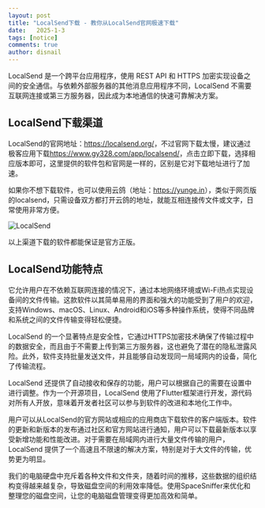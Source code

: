 ```yaml
---
layout: post
title: "LocalSend下载 - 教你从LocalSend官网极速下载"
date:   2025-1-3
tags: [notice]
comments: true
author: disnail
---
```


LocalSend 是一个跨平台应用程序，使用 REST API 和 HTTPS 加密实现设备之间的安全通信。与依赖外部服务器的其他消息应用程序不同，LocalSend 不需要互联网连接或第三方服务器，因此成为本地通信的快速可靠解决方案。

## LocalSend下载渠道

LocalSend的官网地址：<https://localsend.org/>，不过官网下载太慢，建议通过极客应用下载<https://www.gy328.com/app/localsend/>，点击立即下载，选择相应版本即可，这里提供的软件包和官网是一样的，区别是它对下载地址进行了加速。

如果你不想下载软件，也可以使用云鸽（地址：<https://yunge.in>），类似于网页版的localsend，只需设备双方都打开云鸽的地址，就能互相连接传文件或文字，日常使用非常方便。

![LocalSend](https://is1-ssl.mzstatic.com/image/thumb/PurpleSource123/v4/dd/06/b1/dd06b125-0bb0-3a30-f69b-43ca3dfa89c6/cae1b730-68d5-46f8-8b61-64284c15d8e8_receive-2.png/626x0w.webp "LocalSend")

以上渠道下载的软件都能保证是官方正版。

## LocalSend功能特点

它允许用户在不依赖互联网连接的情况下，通过本地网络环境或Wi-Fi热点实现设备间的文件传输。这款软件以其简单易用的界面和强大的功能受到了用户的欢迎，支持Windows、macOS、Linux、Android和iOS等多种操作系统，使得不同品牌和系统之间的文件传输变得轻松便捷。

LocalSend 的一个显著特点是安全性，它通过HTTPS加密技术确保了传输过程中的数据安全，而且由于不需要上传到第三方服务器，这也避免了潜在的隐私泄露风险。此外，软件支持批量发送文件，并且能够自动发现同一局域网内的设备，简化了传输流程。

LocalSend 还提供了自动接收和保存的功能，用户可以根据自己的需要在设置中进行调整。作为一个开源项目，LocalSend 使用了Flutter框架进行开发，源代码对所有人开放，意味着开发者社区可以参与到软件的改进和本地化工作中。

用户可以从LocalSend的官方网站或相应的应用商店下载软件的客户端版本。软件的更新和新版本的发布通过社区和官方网站进行通知，用户可以下载最新版本以享受新增功能和性能改进。对于需要在局域网内进行大量文件传输的用户，LocalSend 提供了一个高速且不限速的解决方案，特别是对于大文件的传输，优势更为明显。

我们的电脑硬盘中充斥着各种文件和文件夹，随着时间的推移，这些数据的组织结构变得越来越复杂，导致磁盘空间的利用效率降低。使用SpaceSniffer来优化和整理您的磁盘空间，让您的电脑磁盘管理变得更加高效和简单。
